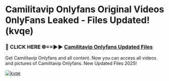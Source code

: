 # Camilitavip Onlyfans Original Videos 0nlyFans Leaked - Files Updated! (kvqe)

<h3>🔴 CLICK HERE 🌐==►► <a href="https://tinyurl.com/ehrbuxhb" rel="nofollow">Camilitavip Onlyfans Updated Files</a></h3>

Get Camilitavip Onlyfans and all content. Now you can access all videos and pictures of Camilitavip Onlyfans. New Updated Files 2025!

[![kvqe](https://i.imgur.com/lVYEuWS.gif)](https://tinyurl.com/ehrbuxhb)
